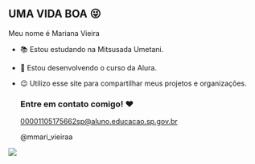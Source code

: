 ## UMA VIDA BOA 😜

 Meu nome é Mariana Vieira

- 📚 Estou estudando na Mitsusada Umetani.
- 📝 Estou desenvolvendo o curso da Alura.
- 😉 Utilizo esse site para compartilhar meus projetos e organizações.

  ### Entre em contato comigo! ❤

  00001105175662sp@aluno.educacao.sp.gov.br
  
  @mmari_vieiraa

![](https://media1.tenor.com/m/nv7f19HKB2oAAAAd/blank-stare-really.gif)
